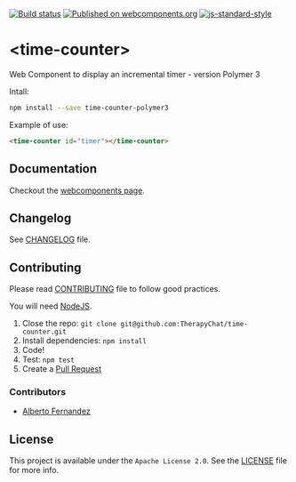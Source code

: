 [![Build status](https://travis-ci.org/TherapyChat/time-counter.svg?branch=master)](https://travis-ci.org/TherapyChat/time-counter)
[![Published on webcomponents.org](https://img.shields.io/badge/webcomponents.org-published-blue.svg)](https://www.webcomponents.org/element/therapychat/time-counter)
[![js-standard-style](https://img.shields.io/badge/code%20style-standard-brightgreen.svg)](http://standardjs.com)

# \<time-counter\>

Web Component to display an incremental timer - version Polymer 3

Intall:
```bash
npm install --save time-counter-polymer3
```

Example of use:
<!---
```
<custom-element-demo>
  <template>
    <script src="../webcomponentsjs/webcomponents-lite.js"></script>
    <link rel="import" href="time-counter.html">
    <next-code-block></next-code-block>

    <button id="restart">Restart</button>
    <button id="stop">Stop</button>

    <script>
      var timerElement = document.querySelector('#timer')
      var restartButton = document.querySelector('#restart')
      var stopButton = document.querySelector('#stop')

      var restartTimer = function () {
        timerElement.startDate = Date.now()
      }

      var stopTimer = function () {
        timerElement.startDate = undefined
      }

      restartButton.addEventListener('click', restartTimer)
      stopButton.addEventListener('click', stopTimer)

      restartTimer()
    </script>
  </template>
</custom-element-demo>
```
-->
```html
<time-counter id="timer"></time-counter>
```

## Documentation

Checkout the [webcomponents page](https://www.webcomponents.org/element/therapychat/time-counter).

## Changelog

See [CHANGELOG](./CHANGELOG.md) file.

## Contributing

Please read [CONTRIBUTING](./CONTRIBUTING.md) file to follow good practices.

You will need [NodeJS](https://nodejs.org).

1. Close the repo: `git clone git@github.com:TherapyChat/time-counter.git`
1. Install dependencies: `npm install`
1. Code!
1. Test: `npm test`
1. Create a [Pull Request](https://github.com/therapychat/time-counter/pulls)

### Contributors

- [Alberto Fernandez](https://github.com/AlbertoFdzM)

## License

This project is available under the `Apache License 2.0`. See the [LICENSE](./LICENSE) file for more info.
